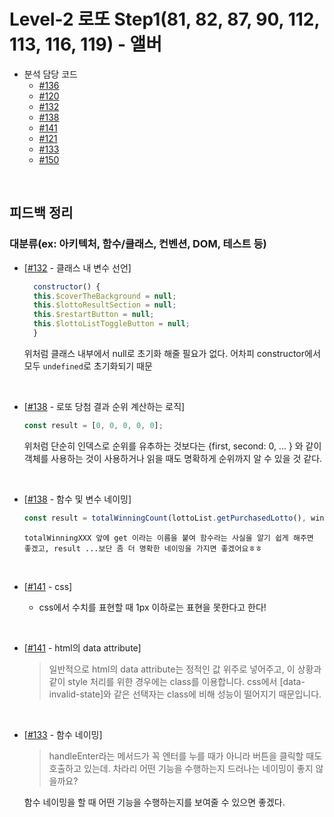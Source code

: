 # Level-2 로또 Step1(81, 82, 87, 90, 112, 113, 116, 119) - 앨버
- 분석 담당 코드
    - [#136](https://github.com/woowacourse/javascript-lotto/pull/136)
    - [#120](https://github.com/woowacourse/javascript-lotto/pull/120)
    - [#132](https://github.com/woowacourse/javascript-lotto/pull/132)
    - [#138](https://github.com/woowacourse/javascript-lotto/pull/138)
    - [#141](https://github.com/woowacourse/javascript-lotto/pull/141)
    - [#121](https://github.com/woowacourse/javascript-lotto/pull/121)
    - [#133](https://github.com/woowacourse/javascript-lotto/pull/133)
    - [#150](https://github.com/woowacourse/javascript-lotto/pull/150)



<br>

## 피드백 정리
### 대분류(ex: 아키텍처, 함수/클래스, 컨벤션, DOM, 테스트 등)
- [[#132](https://github.com/woowacourse/javascript-lotto/pull/132#discussion_r819360517) - 클래스 내 변수 선언] 

  ```javascript
	constructor() {
	this.$coverTheBackground = null;
	this.$lottoResultSection = null;
	this.$restartButton = null;
	this.$lottoListToggleButton = null;
	}
  ```
  
	위처럼 클래스 내부에서 null로 초기화 해줄 필요가 없다. 어차피 constructor에서 모두 `undefined`로 초기화되기 때문

<br>


- [[#138](https://github.com/woowacourse/javascript-lotto/pull/138#discussion_r819526399) - 로또 당첨 결과 순위 계산하는 로직]

	```javascript
	const result = [0, 0, 0, 0, 0];
	```
	위처럼 단순히 인덱스로 순위를 유추하는 것보다는 {first, second: 0, ... } 와 같이 객체를 사용하는 것이 사용하거나 읽을 때도 명확하게 순위까지 알 수 있을 것 같다.

<br>

- [[#138](https://github.com/woowacourse/javascript-lotto/pull/138#discussion_r819525674) - 함수 및 변수 네이밍]

	```javascript
	const result = totalWinningCount(lottoList.getPurchasedLotto(), winningNumber, bonusNumber);	
	```

	`totalWinningXXX 앞에 get 이라는 이름을 붙여 함수라는 사실을 알기 쉽게 해주면 좋겠고, result ...보단 좀 더 명확한 네이밍을 가지면 좋겠어요ㅎㅎ`
	



<br>

- [[#141](https://github.com/woowacourse/javascript-lotto/pull/141#discussion_r820197575) - css]

	- css에서 수치를 표현할 때 1px 이하로는 표현을 못한다고 한다!


<br>

- [[#141](https://github.com/woowacourse/javascript-lotto/pull/141#discussion_r820113715) - html의 data attribute]

	>	일반적으로 html의 data attribute는 정적인 값 위주로 넣어주고,
	이 상황과 같이 style 처리를 위한 경우에는 class를 이용합니다.
	css에서 [data-invalid-state]와 같은 선택자는 class에 비해 성능이 떨어지기 때문입니다.

<br>

- [[#133](https://github.com/woowacourse/javascript-lotto/pull/133#discussion_r820814624) - 함수 네이밍]
  
	> handleEnter라는 메서드가 꼭 엔터를 누를 때가 아니라 버튼을 클릭할 때도 호출하고 있는데.
	차라리 어떤 기능을 수행하는지 드러나는 네이밍이 좋지 않을까요?

	함수 네이밍을 할 때 어떤 기능을 수행하는지를 보여줄 수 있으면 좋겠다.


